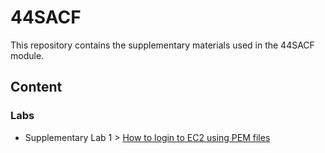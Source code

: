 # 44SACF

This repository contains the supplementary materials used in the 44SACF module.

## Content

### Labs

- Supplementary Lab 1 > [How to login to EC2 using PEM files](Labs/Supplementary1.md)
